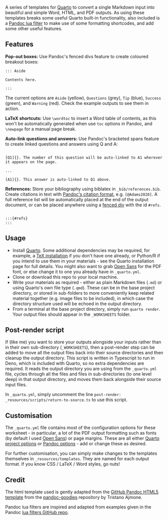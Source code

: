 A series of templates for [Quarto](https://quarto.org/) to convert a single Markdown input into beautiful and simple Word, HTML, and PDF outputs. As using these templates breaks some useful Quarto built-in functionality, also included is a [Pandoc lua filter](https://pandoc.org/lua-filters.html) to make use of some formatting shortcodes, and add some other useful features.

## Features

**Pop-out boxes:** Use Pandoc's fenced divs feature to create coloured breakout boxes:

```
::: Aside

Contents here.

:::

```

The current options are `Aside` (yellow), `Questions` (grey), `Tip` (blue), `Success` (green), and `Warning` (red). Check the example outputs to see them in action.

**LaTeX shortcuts:** Use `\wordtoc` to insert a Word table of contents, as this won't be automatically generated when use `toc` options in Pandoc, and `\newpage` for a manual page break.

**Auto-link questions and answers:** Use Pandoc's bracketed spans feature to create linked questions and answers using Q<number> and A<number>:

```

[Q1]{}. The number of this question will be auto-linked to A1 wherever it appears on the page.

...

[A1]{}. This answer is auto-linked to Q1 above.

```

**References:** Store your bibliography using biblatex in `_bib/references.bib`. Create citations in text with [Pandoc's citation format](https://pandoc.org/MANUAL.html#citation-syntax), e.g. `[@Adams2020]`. A full reference list will be automatically placed at the end of the output document, or can be placed anywhere using a [fenced div](https://pandoc.org/MANUAL.html#extension-fenced_divs) with the id `#refs`.

```

:::{#refs}
:::

```

## Usage

- Install [Quarto](https://quarto.org/docs/getting-started/installation.html). Some additional dependencies may be required, for example, a [TeX installation](https://quarto.org/docs/getting-started/installation.html#tex) if you don't have one already, or Python/R if you intend to use them in your materials - see the Quarto installation page for full details. You might also want to grab [Open Sans](https://www.opensans.com/) for the PDF font, or else change it to one you already have in `_quarto.yml`.
- Clone or download this repo to your local machine.
- Write your materials as required - either as plain Markdown files (`.md`) or using Quarto's own file type (`.qmd`). These can be in the base project directory, or stored in sub-folders to more conveniently keep related material together (e.g. image files to be included), in which case the directory structure used will be echoed in the output directory.
- From a terminal at the base project directory, simply run `quarto render`. Your output files should appear in the `_WORKSHEETS` folder.

## Post-render script

If (like me) you want to store your outputs alongside your inputs rather than in their own sub-directory (`_WORKSHEETS`), then a post-render step can be added to move all the output files back into their source directories and then cleanup the output directory. This script is written in Typescript to run in Deno, which is included with Quarto, so no extra dependencies are required. It reads the output directory you are using from the `_quarto.yml` file, cycles through all the files and files in sub-directories (to one level deep) in that output directory, and moves them back alongside their source input files. 

In `_quarto.yml`, simply uncomment the line `post-render: _resources/scripts/return-to-source.ts` to use this script.

## Customisation

The `_quarto.yml` file contains most of the configuration options for these worksheet - in particular, a lot of the PDF output formatting such as fonts (by default I used [Open Sans](https://www.opensans.com/)) or page margins. These are all either [Quarto project options](https://quarto.org/docs/reference/projects/core.html) or [Pandoc options](https://pandoc.org/MANUAL.html#options) - add or change these as desired.

For further customisation, you can simply make changes to the templates themselves in `_resources/templates`. They are named for each output format. If you know CSS / LaTeX / Word styles, go nuts!

## Credit

The html template used is gently adapted from the [GitHub Pandoc HTML5 template](https://htmlpreview.github.io/?https://github.com/tajmone/pandoc-goodies/blob/master/templates/html5/github/GitHub-Template-Preview.html) from the [pandoc-goodies](https://github.com/tajmone/pandoc-goodies) repository by Tristano Ajmone.

Pandoc lua filters are inspired and adapted from examples given in the Pandoc [lua filters GitHub repo](https://github.com/pandoc/lua-filters).